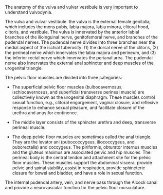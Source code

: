 The anatomy of the vulva and vulvar vestibule is very important to understand vulvodynia.

The vulva and vulvar vestibule: the vulva is the external female genitalia, which includes the mons pubis, labia majora, labia minora, clitoral hood, clitoris, and vestibule. The vulva is innervated by the anterior labial branches of the ilioinguinal nerve, genitofemoral nerve, and branches of the pudendal nerves. The pudendal nerve divides into three branches near the medial aspect of the ischial tuberosity: (1) the dorsal nerve of the clitoris, (2) the perineal nerve which innervates the labia majora and perineum, and (3) the inferior rectal nerve which innervates the perianal area. The pudendal nerve also innervates the external anal sphincter and deep muscles of the urogenital triangle.

The pelvic floor muscles are divided into three categories:

- The superficial pelvic floor muscles (bulbocavernosus, ischiocavernosus, and superficial transverse perineal muscle) are collectively known as the urogenital diaphragm. These muscles control sexual function, e.g., clitoral engorgement, vaginal closure, and reflexive response to enhance sexual pleasure, and facilitate closure of the urethra and anus for continence.

- The middle layer consists of the sphincter urethra and deep, transverse perineal muscle.

- The deep pelvic floor muscles are sometimes called the anal triangle. They are the levator ani (pubococcygeus, iliococcygeus, and puborectalis) and coccygeus. The piriformis, obturator internus muscles and the gluteus maximus are associated pelvic and hip muscles. The perineal body is the central tendon and attachment site for the pelvic floor muscles. These muscles support the abdominal viscera, provide pelvic and spinal stability, assist in respiration, provide sphincteric closure for bowel and bladder, and have a role in sexual function.

The internal pudendal artery, vein, and nerve pass through the Alcock canal and provide a neurovascular function for the pelvic floor musculature.